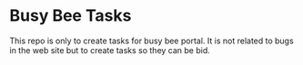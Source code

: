 # Busy Bee Tasks

This repo is only to create tasks for busy bee portal. It is not related to bugs in the web site but to create tasks so they can be bid.
